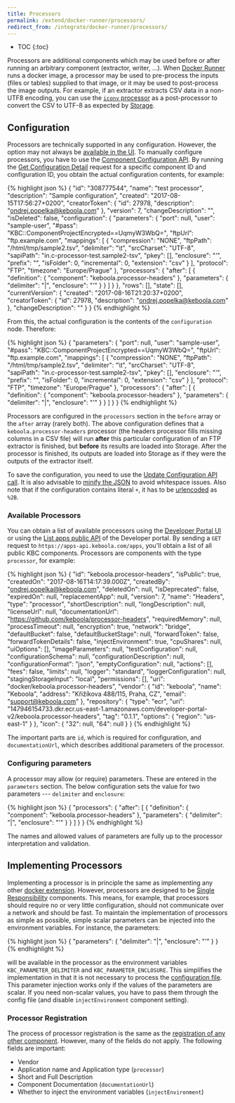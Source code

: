 ```yaml
---
title: Processors
permalink: /extend/docker-runner/processors/
redirect_from: /integrate/docker-runner/processors/
---
```


* TOC
{:toc}

Processors are additional components which may be used before or after running an arbitrary component
(extractor, writer, ...). When [Docker Runner](/integrate/docker-runner/) runs a docker image, a processor
may be used to pre-process the inputs (files or tables) supplied to that image, or it may be used to post-process
the image outputs. For example, if an extractor extracts CSV data in a non-UTF8 encoding, you can use the
[`iconv` processor](https://github.com/keboola/processor-iconv/blob/master/README.md) as a post-processor to
convert the CSV to UTF-8 as expected by [Storage](https://help.keboola.com/storage/).

## Configuration
Processors are technically supported in any configuration. However, the option may not always be
[available in the UI](/extend/registration/#genericdockerui-processors). To manually configure processors,
you have to use the [Component Configuration API](http://docs.keboola.apiary.io/#reference/component-configurations). By running the
[Get Configuration Detail](http://docs.keboola.apiary.io/#reference/component-configurations/manage-configurations/configuration-detail)
request for a specific component ID and configuration ID, you obtain the actual configuration contents, for example:

{% highlight json %}
{
    "id": "308777544",
    "name": "test processor",
    "description": "Sample configuration",
    "created": "2017-08-15T17:56:27+0200",
    "creatorToken": {
        "id": 27978,
        "description": "ondrej.popelka@keboola.com"
    },
    "version": 7,
    "changeDescription": "",
    "isDeleted": false,
    "configuration": {
        "parameters": {
            "port": null,
            "user": "sample-user",
            "#pass": "KBC::ComponentProjectEncrypted==UqmyW3WbQ=",
            "ftpUrl": "ftp.example.com",
            "mappings": [
                {
                    "compression": "NONE",
                    "ftpPath": "/html/tmp/sample2.tsv",
                    "delimiter": "\\t",
                    "srcCharset": "UTF-8",
                    "sapiPath": "in.c-processor-test.sample2-tsv",
                    "pkey": [],
                    "enclosure": "'",
                    "prefix": "",
                    "isFolder": 0,
                    "incremental": 0,
                    "extension": "csv"
                }
            ],
            "protocol": "FTP",
            "timezone": "Europe/Prague"
        },
        "processors": {
            "after": [
                {
                    "definition": {
                        "component": "keboola.processor-headers"
                    },
                    "parameters": {
                        "delimiter": "|",
                        "enclosure": "'"
                    }
                }
            ]
        }
    },
    "rows": [],
    "state": [],
    "currentVersion": {
        "created": "2017-08-16T21:20:37+0200",
        "creatorToken": {
            "id": 27978,
            "description": "ondrej.popelka@keboola.com"
        },
        "changeDescription": ""
    }
}
{% endhighlight %}

From this, the actual configuration is the contents of the `configuration` node. Therefore:

{% highlight json %}
{
    "parameters": {
        "port": null,
        "user": "sample-user",
        "#pass": "KBC::ComponentProjectEncrypted==UqmyW3WbQ=",
        "ftpUrl": "ftp.example.com",
        "mappings": [
            {
                "compression": "NONE",
                "ftpPath": "/html/tmp/sample2.tsv",
                "delimiter": "\\t",
                "srcCharset": "UTF-8",
                "sapiPath": "in.c-processor-test.sample2-tsv",
                "pkey": [],
                "enclosure": "'",
                "prefix": "",
                "isFolder": 0,
                "incremental": 0,
                "extension": "csv"
            }
        ],
        "protocol": "FTP",
        "timezone": "Europe/Prague"
    },
    "processors": {
        "after": [
            {
                "definition": {
                    "component": "keboola.processor-headers"
                },
                "parameters": {
                    "delimiter": "|",
                    "enclosure": "'"
                }
            }
        ]
    }
}
{% endhighlight %}

Processors are configured in the `processors` section in the `before` array or the `after` array (rarely both).
The above configuration defines that a `keboola.processor-headers` processor (the headers processor fills missing
columns in a CSV file) will run **after** this particular configuration of an FTP extractor is finished,
but **before** its results are loaded into Storage. After the processor is finished, its outputs are loaded
into Storage as if they were the outputs of the extractor itself.

To save the configuration, you need to use the [Update Configuration API call](http://docs.keboola.apiary.io/#reference/component-configurations/manage-configurations/update-configuration).
It is also advisable to [minify the JSON](http://www.cleancss.com/json-minify/) to avoid whitespace issues.
Also note that if the configuration contains literal `+`, it has to be [urlencoded](https://www.urlencoder.org/) as `%2B`.

### Available Processors
You can obtain a list of available processors using the
[Developer Portal UI](https://apps.keboola.com/apps?type=processor) or using the [List apps public API](http://docs.kebooladeveloperportal.apiary.io/#reference/0/public-api/list-published-apps)
of the Developer portal. By sending a `GET` request to `https://apps-api.keboola.com/apps`, you'll obtain a list of all
public KBC components. Processors are components with the type `processor`, for example:

{% highlight json %}
{
    "id": "keboola.processor-headers",
    "isPublic": true,
    "createdOn": "2017-08-16T14:17:39.000Z",
    "createdBy": "ondrej.popelka@keboola.com",
    "deletedOn": null,
    "isDeprecated": false,
    "expiredOn": null,
    "replacementApp": null,
    "version": 7,
    "name": "Headers",
    "type": "processor",
    "shortDescription": null,
    "longDescription": null,
    "licenseUrl": null,
    "documentationUrl": "https://github.com/keboola/processor-headers",
    "requiredMemory": null,
    "processTimeout": null,
    "encryption": true,
    "network": "bridge",
    "defaultBucket": false,
    "defaultBucketStage": null,
    "forwardToken": false,
    "forwardTokenDetails": false,
    "injectEnvironment": true,
    "cpuShares": null,
    "uiOptions": [],
    "imageParameters": null,
    "testConfiguration": null,
    "configurationSchema": null,
    "configurationDescription": null,
    "configurationFormat": "json",
    "emptyConfiguration": null,
    "actions": [],
    "fees": false,
    "limits": null,
    "logger": "standard",
    "loggerConfiguration": null,
    "stagingStorageInput": "local",
    "permissions": [],
    "uri": "docker/keboola.processor-headers",
    "vendor": {
        "id": "keboola",
        "name": "Keboola",
        "address": "Křižíkova 488/115, Praha, CZ",
        "email": "support@keboola.com"
    },
    "repository": {
        "type": "ecr",
        "uri": "147946154733.dkr.ecr.us-east-1.amazonaws.com/developer-portal-v2/keboola.processor-headers",
        "tag": "0.1.1",
        "options": {
            "region": "us-east-1"
        }
    },
    "icon": {
        "32": null,
        "64": null
    }
}
{% endhighlight %}

The important parts are `id`, which is required for configuration, and `documentationUrl`, which describes
additional parameters of the processor.

### Configuring parameters
A processor may allow (or require) parameters. These are entered in the `parameters` section.
The below configuration sets the value for two parameters --- `delimiter` and `enclosure`:

{% highlight json %}
{
    "processors": {
        "after": [
            {
                "definition": {
                    "component": "keboola.processor-headers"
                },
                "parameters": {
                    "delimiter": "|",
                    "enclosure": "'"
                }
            }
        ]
    }
}
{% endhighlight %}

The names and allowed values of parameters are fully up to the processor interpretation and validation.

## Implementing Processors
Implementing a processor is in principle the same as implementing any other
[docker extension](https://developers.keboola.com/extend/docker/). However, processors are designed to be
[Single Responsibility](https://en.wikipedia.org/wiki/Single_responsibility_principle) components. This
means, for example, that processors should require no or very little configuration, should not communicate
over a network and should be fast. To maintain the implementation of processors as simple as possible,
simple scalar parameters can be injected into the environment variables. For instance, the parameters:

{% highlight json %}
{
    "parameters": {
        "delimiter": "|",
        "enclosure": "'"
    }
}
{% endhighlight %}

will be available in the processor as the environment variables `KBC_PARAMETER_DELIMITER` and
`KBC_PARAMETER_ENCLOSURE`. This simplifies the implementation in that it is not necessary to process the
[configuration file](https://developers.keboola.com/extend/common-interface/config-file/). This parameter
injection works only if the values of the parameters are scalar. If you need non-scalar values, you have to pass them through the config file (and disable `injectEnvironment` component setting).

### Processor Registration
The process of processor registration is the same as the
[registration of any other component](https://developers.keboola.com/extend/registration/). However, many
of the fields do not apply. The following fields are important:

- Vendor
- Application name and Application type (`processor`)
- Short and Full Description
- Component Documentation (`documentationUrl`)
- Whether to inject the environment variables (`injectEnvironment`)










